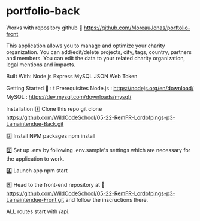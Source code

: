 # portfolio-back

Works with repository github 🔗 https://github.com/MoreauJonas/porftolio-front

This application allows you to manage and optimize your charity organization. You can add/edit/delete projects, city, tags, country, partners and members.
You can edit the data to your related charity organization, legal mentions and impacts.

Built With:
Node.js
Express
MySQL
JSON Web Token

Getting Started 🚀 :
❗️ Prerequisites
Node.js : https://nodejs.org/en/download/
MySQL : https://dev.mysql.com/downloads/mysql/

Installation
1️⃣ Clone this repo git clone https://github.com/WildCodeSchool/05-22-RemFR-Lordofpings-p3-Lamaintendue-Back.git

2️⃣ Install NPM packages npm install

3️⃣ Set up .env by following .env.sample's settings which are necessary for the application to work.

4️⃣ Launch app npm start

5️⃣ Head to the front-end repository at 🔗 https://github.com/WildCodeSchool/05-22-RemFR-Lordofpings-p3-Lamaintendue-Front.git
and follow the inscructions there.

ALL routes start with /api.
